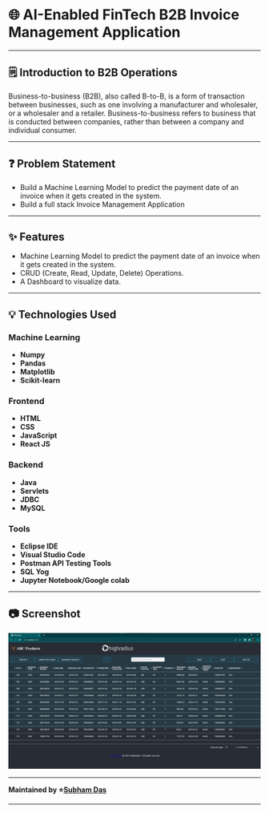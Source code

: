 # 🌐 AI-Enabled FinTech B2B Invoice Management Application 


---



## 🗒️ Introduction to B2B Operations
Business-to-business (B2B), also called B-to-B, is a form of transaction between businesses, such as one involving a manufacturer and wholesaler, or a wholesaler and a retailer. Business-to-business refers to business that is conducted between companies, rather than between a company and individual consumer. 


---
## ❓ Problem Statement

- Build a Machine Learning Model to predict the payment date of an invoice when it gets created in the system.
- Build a full stack Invoice Management Application

---


## ✨ Features

- Machine Learning Model to predict the payment date of an invoice when it gets created in the system.
- CRUD (Create, Read, Update, Delete) Operations.
- A Dashboard to visualize data.

---

## :bulb: Technologies Used

### Machine Learning

- **Numpy**
- **Pandas**
- **Matplotlib**
- **Scikit-learn**

### Frontend

- **HTML**
- **CSS**
- **JavaScript**
- **React JS**

### Backend

- **Java**
- **Servlets**
- **JDBC**
- **MySQL**

### Tools

- **Eclipse IDE**
- **Visual Studio Code**
- **Postman API Testing Tools**
- **SQL Yog**
- **Jupyter Notebook/Google colab**

---

## :camera: Screenshot

<img src="Frontend/UI.png">

---

**Maintained by :star:[Subham Das](github.com/subhamtheone)**

---

